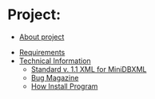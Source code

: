 # Project: #

  * [About project](Main.md)<br>
<ul><li><a href='Requirements.md'>Requirements</a><br>
</li><li><a href='Technical.md'>Technical Information</a>
<ul><li><a href='StandardXML.md'>Standard v. 1.1 XML for MiniDBXML</a><br>
</li><li><a href='Bug.md'>Bug Magazine</a> <br>
</li><li><a href='HowInstall.md'>How Install Program</a>